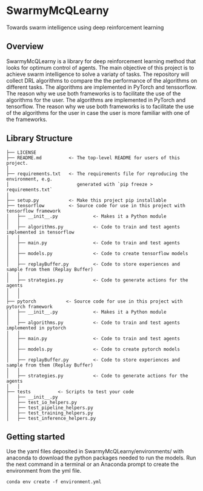 ﻿# SwarmyMcQLearny
Towards swarm intelligence using deep reinforcement learning

## Overview
SwarmyMcQLearny is a library for deep reinforcement learning method that looks for optimum control of agents. The main objective of this project is to achieve swarm intelligence to solve
a variaty of tasks. The repository will collect DRL algorithms to compare the the performance of the algorithms on different tasks. The algorithms are implemented in PyTorch and tenssorflow.
The reason why we use both frameworks is to facilitate the use of the algorithms for the user. The algorithms are implemented in PyTorch and tensorflow. The reason why we use both frameworks is to facilitate the use of the algorithms for the user in case
the user is more familiar with one of the frameworks.

## Library Structure

```
├── LICENSE
├── README.md          <- The top-level README for users of this project.
│
├── requirements.txt   <- The requirements file for reproducing the environment, e.g.
│                         generated with `pip freeze > requirements.txt`
│
├── setup.py           <- Make this project pip installable
├── tensorflow         <- Source code for use in this project with tensorflow framework
│   ├── __init__.py				<- Makes it a Python module
│   │
│   ├── algorithms.py           <- Code to train and test agents implemented in tensorflow
│   │
│   ├── main.py                 <- Code to train and test agents
│   │
│   ├── models.py     	        <- Code to create tensorflow models
│   │
│   ├── replayBuffer.py         <- Code to store experiences and sample from them (Replay Buffer)
│   │
│   ├── strategies.py           <- Code to generate actions for the agents
│   │
│   │
├── pytorch           <- Source code for use in this project with pytorch framework
│   ├── __init__.py				<- Makes it a Python module
│   │
│   ├── algorithms.py           <- Code to train and test agents implemented in pytorch
│   │
│   ├── main.py                 <- Code to train and test agents
│   │
│   ├── models.py     	        <- Code to create pytorch models
│   │
│   ├── replayBuffer.py         <- Code to store experiences and sample from them (Replay Buffer)
│   │
│   ├── strategies.py           <- Code to generate actions for the agents
│   │
├── tests          <- Scripts to test your code
│   ├── __init__.py   
│   ├── test_io_helpers.py   
│   ├── test_pipeline_helpers.py
│   ├── test_training_helpers.py             
│   ├── test_inference_helpers.py             
```

## Getting started
Use the yaml files deposited in SwarmyMcQLearny/environments/ with anaconda to download the python packages needed to run the models. 
Run the next command in a terminal or an Anaconda prompt to create the environment from the yml file.

`conda env create -f environment.yml`


